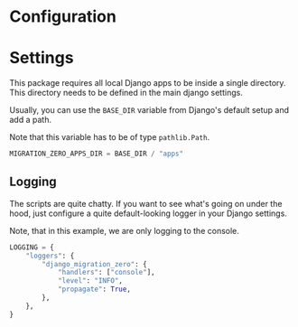 # Configuration

# Settings

This package requires all local Django apps to be inside a single directory. This directory needs to be defined in the
main django settings.

Usually, you can use the `BASE_DIR` variable from Django's default setup and add a path.

Note that this variable has to be of type `pathlib.Path`.

```python
MIGRATION_ZERO_APPS_DIR = BASE_DIR / "apps"
```

## Logging

The scripts are quite chatty. If you want to see what's going on under the hood, just configure a quite default-looking
logger in your Django settings.

Note, that in this example, we are only logging to the console.

```python
LOGGING = {
    "loggers": {
        "django_migration_zero": {
            "handlers": ["console"],
            "level": "INFO",
            "propagate": True,
        },
    },
}
```
